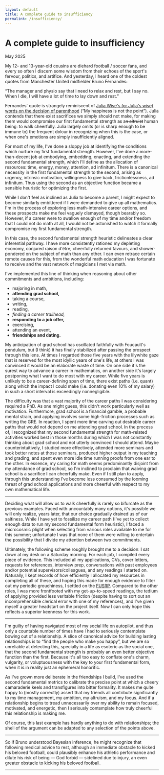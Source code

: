 ```yaml
---
layout: default
title: A complete guide to insufficiency
permalink: /insufficiency/
---
```


# A complete guide to insufficiency

<p class="date">May 2025</p>

My 12- and 13-year-old cousins are diehard football / soccer fans, and every so often I discern some wisdom from their echoes of the sport's fervour, politics, and artifice. And yesterday, I heard one of the coldest quotes from Manchester United midfielder Bruno Fernandes:

<p class="narrow">
    “The manager and physio say that I need to relax and rest, but I say no. When I die, I will have a lot of time to lay down and rest.”
</p>

Fernandes' quote is strangely reminiscent of [Julia Wise's (or Julia's wise) words on the decision of parenthood](http://www.givinggladly.com/2013/06/cheerfully.html) (“My happiness is not the point”). Julia contends that there exist sacrifices we simply should not make, for making them would compromise our first fundamental strength as a~~n altruist~~ human being: to walk cheerfully. Julia largely omits (or is sharp enough to be immune to) the frequent dolour in recognizing when this is the case, or when one's emotions are simply insufficiently aligned.

For most of my life, I've done a sloppy job at identifying the conditions which nurture my first fundamental strength. However, I've done a more-than-decent job at embodying, embedding, enacting, and extending the second fundamental strength, which I'll define as the allocation of resources: time, energy, money, attention, ad infinitum. There is a canonical necessity in the first fundamental strength to the second, arising as urgency, intrinsic motivation, willingness to give back, frictionlessness, ad infinitum. Thus using the second as an objective function became a sensible heuristic for optimizing the first.

While I don't feel as inclined as Julia to become a parent, I might expect to become similarly embittered if I were demanded to give up all mathematics. I'm in the process of exploring less math-intensive career options, and these prospects make me feel vaguely dismayed, though bearably so. However, if a career were to swallow enough of my time and/or freedom that I could not do math at all, I would not be astonished to watch it formally compromise my first fundamental strength.

In this case, the second fundamental strength heuristic delineates a clear inferential pathway. I have more consistently rationed my depleting economy, conjured raison d'être, cheerfully returned favours, and shower-pondered on the subject of math than any other. I can even retrace certain remote causes for this, from the wonderful math education I was fortunate to receive and the vast network of magicians I met via math.

I've implemented this line of thinking when reasoning about other commitments and ambitions, including:
* majoring in math,
* **attending grad school,**
* taking a course,
* writing,
* reading,
* *finding a career trailhead,*
* **responding to a job offer,**
* exercising,
* attending an event,
* **friendships and dating.**

My anticipation of grad school has oscillated faithfully with Foucault's pendulum, but (I think) it has finally stabilized after passing the prospect through this lens. At times I regarded those five years with the lilywhite gaze that is reserved for the most idyllic years of one's life, at others I was convinced it would be an elaborate waste of time. On one side it's the surest way to advance a career in mathematics, on another side it's largely postponing what I want to do most with my career. While five years is unlikely to be a career-defining span of time, there exist paths (i.e. quant) along which the impact I could make (i.e. donating even 10% of my salary) in such a short interval is exceedingly nonnegligible.

The difficulty was that a vast majority of the career paths I was considering required a PhD. As one might guess, this didn't work particularly well as motivation. Furthermore, grad school is a financial gamble, a probable mental strain, and applying involves some high-friction processes such as writing the GRE. In reaction, I spent more time carving out desirable career paths that would not depend on me attending grad school. In the process of, I recognized that my second fundamental strength for math-related activities worked best in those months during which I was not constantly thinking about grad school and not utterly convinced I should attend. Maybe counterintuitively, I studied more effectively, attended more seminars and took better notes at those seminars, produced higher output in my teaching and grading, and spent even more idle time running proofs from one ear to the other. In essence, my caring for math seems predominantly disjoint from my attendance of grad school, so I'm inclined to proclaim that waiving grad school is a sacrifice I can cheerfully make. Even if I still plan to apply, through this understanding I've become less consumed by the looming threat of grad school applications and more cheerful with respect to my own mathematical life.

---

Deciding what will allow us to walk cheerfully is rarely so bifurcate as the previous examples. Faced with uncountably many options, it's possible we will only realize, years later, that our choice gradually drained us of our saltiness. While I have yet to fossilize my career path (I've yet to collect enough data to run my second fundamental form heuristic), I faced a microcosmic plight when selecting from various roles available to me for this summer; unfortunate I was that none of them were willing to entertain the possibility that I divide my attention between two commitments.

Ultimately, the following scheme roughly brought me to a decision: I sat down at my desk on a Saturday morning. For each job, I compiled every piece of evidence. This included all my applications, CVs, cover letters, requests for references, interview prep, conversations with past employees and/or potential supervisors/colleagues, and any readings I started on. Naturally, I kept records of how efficiently I allocated my resources in completing all of these, and hoping this made for enough evidence to filter out my periodic grouchiness, I settled on the [FUSRP](http://www.fields.utoronto.ca/activities/25-26/2025-FUSRP). Compared to the other roles, I was more frontfooted with my get-up-to-speed readings, the tedium of applying provided less veritable friction (despite having to sort out an incomprehensible clerical error with one of my references), and I've given myself a greater headstart on the project itself. Now I can only hope this reflects a superior keenness for this work.

---

I'm guilty of having navigated most of my social life on autopilot, and thus only a countable number of times have I had to seriously contemplate bowing out of a relationship. A slice of canonical advice for building lasting relationships is to “find the people who make you happy”, but we are so unreliable at detecting this, specially in a life as esoteric as the social one, that the second fundamental strength is probably an even better objective function than the first. Because it's all too easy to conflate one's charm, vulgarity, or voluptuousness with the key to your first fundamental form, when it is in reality just an ephemeral honorific.

As I've grown more deliberate in the friendships I build, I've used the second fundamental metrics to calibrate the precise point at which a cheery camaraderie keels and transfigures into bitter formality. It makes me quite happy to (mostly correctly) assert that my friends all contribute significantly to my time management, my ambition, my altruism, and my focus. And if a relationship begins to tread unnecessarily over my ability to remain focused, motivated, and energetic, then I seriously contemplate how truly cheerful this relationship is making me.

Of course, this last example has hardly anything to do with relationships; the shell of the argument can be adapted to any selection of the points above.

---

So if Bruno understood Bayesian inference, he might recognize that following medical advice to rest, although an immediate obstacle to kicked his beloved football, could plausibly enhance his athletic performance and dilute his risk of being — God forbid — sidelined due to injury, an even greater obstacle to kicking his beloved football.

---
